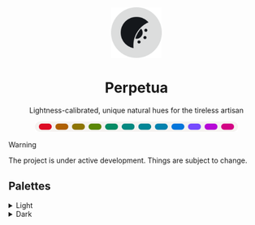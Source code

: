 <p align="center">
    <picture>
        <source media="(prefers-color-scheme: dark)" srcset="https://raw.githubusercontent.com/perpetuatheme/perpetua/main/logo/logo_circle_dark.png">
        <source media="(prefers-color-scheme: light)" srcset="https://raw.githubusercontent.com/perpetuatheme/perpetua/main/logo/logo_circle_light.png">
        <img alt="The Perpetua logo, a waning crescent flipped across the x-axis, with half a sun on the inside" width="100" src="https://raw.githubusercontent.com/perpetuatheme/perpetua/main/logo/logo_circle_light.png">
    </picture>
    <h1 align="center">Perpetua</h1>
</p>

<p align="center">Lightness-calibrated, unique natural hues for the tireless artisan</p>

<p align="center">
    <picture>
        <source media="(prefers-color-scheme: dark)" srcset="https://raw.githubusercontent.com/perpetuatheme/perpetua/main/assets/palette_dark.png">
        <source media="(prefers-color-scheme: light)" srcset="https://raw.githubusercontent.com/perpetuatheme/perpetua/main/assets/palette_light.png">
        <img alt="Perpetua color palette" width="400" src="https://raw.githubusercontent.com/perpetuatheme/perpetua/main/assets/palette_light.png">
    </picture>
</p>

> [!WARNING]
> The project is under active development. Things are subject to change.

## Palettes

<details>
    <summary>Light</summary>
    <table>
        <thead>
            <tr>
                <th>Swatch</th>
                <th>Label</th>
                <th>Hex</th>
                <th>RGB</th>
                <th>Okhsl (approx.)</th>
            </tr>
        </thead>
        <tbody>
            <tr>
                <td align="center"><img alt="Perpetua Light: Red" height="22" src="./assets/swatch_light_red.png"></td>
                <td>Red</td>
                <td><code>#dd0c25</code></td>
                <td><code>rgb(221, 12, 37)</code></td>
                <td><code>okhsl(25, 99%, 50%)</code></td>
            </tr>
            <tr>
                <td align="center"><img alt="Perpetua Light: Orange" height="22" src="./assets/swatch_light_orange.png"></td>
                <td>Orange</td>
                <td><code>#af6001</code></td>
                <td><code>rgb(175, 96, 1)</code></td>
                <td><code>okhsl(59, 99%, 50%)</code></td>
            </tr>
            <tr>
                <td align="center"><img alt="Perpetua Light: Yellow" height="22" src="./assets/swatch_light_yellow.png"></td>
                <td>Yellow</td>
                <td><code>#8e7502</code></td>
                <td><code>rgb(142, 117, 2)</code></td>
                <td><code>okhsl(93, 99%, 50%)</code></td>
            </tr>
            <tr>
                <td align="center"><img alt="Perpetua Light: Lime" height="22" src="./assets/swatch_light_lime.png"></td>
                <td>Lime</td>
                <td><code>#5a8705</code></td>
                <td><code>rgb(90, 135, 5)</code></td>
                <td><code>okhsl(129, 99%, 50%)</code></td>
            </tr>
            <tr>
                <td align="center"><img alt="Perpetua Light: Green" height="22" src="./assets/swatch_light_green.png"></td>
                <td>Green</td>
                <td><code>#068c65</code></td>
                <td><code>rgb(6, 140, 101)</code></td>
                <td><code>okhsl(165, 99%, 50%)</code></td>
            </tr>
            <tr>
                <td align="center"><img alt="Perpetua Light: Turquoise" height="22" src="./assets/swatch_light_turquoise.png"></td>
                <td>Turquoise</td>
                <td><code>#038981</code></td>
                <td><code>rgb(3, 137, 129)</code></td>
                <td><code>okhsl(187, 99%, 50%)</code></td>
            </tr>
            <tr>
                <td align="center"><img alt="Perpetua Light: Cyan" height="22" src="./assets/swatch_light_cyan.png"></td>
                <td>Cyan</td>
                <td><code>#028696</code></td>
                <td><code>rgb(2, 134, 150)</code></td>
                <td><code>okhsl(209, 99%, 50%)</code></td>
            </tr>
            <tr>
                <td align="center"><img alt="Perpetua Light: Cerulean" height="22" src="./assets/swatch_light_cerulean.png"></td>
                <td>Cerulean</td>
                <td><code>#0282ae</code></td>
                <td><code>rgb(2, 130, 174)</code></td>
                <td><code>okhsl(231, 99%, 50%)</code></td>
            </tr>
            <tr>
                <td align="center"><img alt="Perpetua Light: Blue" height="22" src="./assets/swatch_light_blue.png"></td>
                <td>Blue</td>
                <td><code>#0476db</code></td>
                <td><code>rgb(4, 118, 219)</code></td>
                <td><code>okhsl(254, 99%, 50%)</code></td>
            </tr>
            <tr>
                <td align="center"><img alt="Perpetua Light: Violet" height="22" src="./assets/swatch_light_violet.png"></td>
                <td>Violet</td>
                <td><code>#764bfe</code></td>
                <td><code>rgb(118, 75, 254)</code></td>
                <td><code>okhsl(287, 99%, 50%)</code></td>
            </tr>
            <tr>
                <td align="center"><img alt="Perpetua Light: Lavender" height="22" src="./assets/swatch_light_lavender.png"></td>
                <td>Lavender</td>
                <td><code>#b607d7</code></td>
                <td><code>rgb(182, 7, 215)</code></td>
                <td><code>okhsl(319, 99%, 50%)</code></td>
            </tr>
            <tr>
                <td align="center"><img alt="Perpetua Light: Pink" height="22" src="./assets/swatch_light_pink.png"></td>
                <td>Pink</td>
                <td><code>#d30384</code></td>
                <td><code>rgb(211, 3, 132)</code></td>
                <td><code>okhsl(352, 99%, 50%)</code></td>
            </tr>
            <tr>
                <td align="center"><img alt="Perpetua Light: Red Back" height="22" src="./assets/swatch_light_red_back.png"></td>
                <td>Red Back</td>
                <td><code>#f2d5d2</code></td>
                <td><code>rgb(242, 213, 210)</code></td>
                <td><code>okhsl(25, 51%, 88%)</code></td>
            </tr>
            <tr>
                <td align="center"><img alt="Perpetua Light: Orange Back" height="22" src="./assets/swatch_light_orange_back.png"></td>
                <td>Orange Back</td>
                <td><code>#f1d8c4</code></td>
                <td><code>rgb(241, 216, 196)</code></td>
                <td><code>okhsl(59, 51%, 88%)</code></td>
            </tr>
            <tr>
                <td align="center"><img alt="Perpetua Light: Yellow Back" height="22" src="./assets/swatch_light_yellow_back.png"></td>
                <td>Yellow Back</td>
                <td><code>#e9ddb3</code></td>
                <td><code>rgb(233, 221, 179)</code></td>
                <td><code>okhsl(93, 51%, 88%)</code></td>
            </tr>
            <tr>
                <td align="center"><img alt="Perpetua Light: Lime Back" height="22" src="./assets/swatch_light_lime_back.png"></td>
                <td>Lime Back</td>
                <td><code>#cfe6b8</code></td>
                <td><code>rgb(207, 230, 184)</code></td>
                <td><code>okhsl(129, 51%, 88%)</code></td>
            </tr>
            <tr>
                <td align="center"><img alt="Perpetua Light: Green Back" height="22" src="./assets/swatch_light_green_back.png"></td>
                <td>Green Back</td>
                <td><code>#b9ead3</code></td>
                <td><code>rgb(185, 234, 211)</code></td>
                <td><code>okhsl(165, 51%, 88%)</code></td>
            </tr>
            <tr>
                <td align="center"><img alt="Perpetua Light: Turquoise Back" height="22" src="./assets/swatch_light_turquoise_back.png"></td>
                <td>Turquoise Back</td>
                <td><code>#b5e9e3</code></td>
                <td><code>rgb(181, 233, 227)</code></td>
                <td><code>okhsl(187, 51%, 88%)</code></td>
            </tr>
            <tr>
                <td align="center"><img alt="Perpetua Light: Cyan Back" height="22" src="./assets/swatch_light_cyan_back.png"></td>
                <td>Cyan Back</td>
                <td><code>#bbe6ee</code></td>
                <td><code>rgb(187, 230, 238)</code></td>
                <td><code>okhsl(209, 51%, 88%)</code></td>
            </tr>
            <tr>
                <td align="center"><img alt="Perpetua Light: Cerulean Back" height="22" src="./assets/swatch_light_cerulean_back.png"></td>
                <td>Cerulean Back</td>
                <td><code>#c5e2f2</code></td>
                <td><code>rgb(197, 226, 242)</code></td>
                <td><code>okhsl(231, 51%, 88%)</code></td>
            </tr>
            <tr>
                <td align="center"><img alt="Perpetua Light: Blue Back" height="22" src="./assets/swatch_light_blue_back.png"></td>
                <td>Blue Back</td>
                <td><code>#cfdff3</code></td>
                <td><code>rgb(207, 223, 243)</code></td>
                <td><code>okhsl(254, 51%, 88%)</code></td>
            </tr>
            <tr>
                <td align="center"><img alt="Perpetua Light: Violet Back" height="22" src="./assets/swatch_light_violet_back.png"></td>
                <td>Violet Back</td>
                <td><code>#dbdaf3</code></td>
                <td><code>rgb(219, 218, 243)</code></td>
                <td><code>okhsl(287, 51%, 88%)</code></td>
            </tr>
            <tr>
                <td align="center"><img alt="Perpetua Light: Lavender Back" height="22" src="./assets/swatch_light_lavender_back.png"></td>
                <td>Lavender Back</td>
                <td><code>#e9d5ee</code></td>
                <td><code>rgb(233, 213, 238)</code></td>
                <td><code>okhsl(319, 51%, 88%)</code></td>
            </tr>
            <tr>
                <td align="center"><img alt="Perpetua Light: Pink Back" height="22" src="./assets/swatch_light_pink_back.png"></td>
                <td>Pink Back</td>
                <td><code>#f1d4df</code></td>
                <td><code>rgb(241, 212, 223)</code></td>
                <td><code>okhsl(352, 51%, 88%)</code></td>
            </tr>
            <tr>
                <td align="center"><img alt="Perpetua Light: Base 0" height="22" src="./assets/swatch_light_base0.png"></td>
                <td>Base 0</td>
                <td><code>#f5f3f1</code></td>
                <td><code>rgb(245, 243, 241)</code></td>
                <td><code>okhsl(68, 12%, 96%)</code></td>
            </tr>
            <tr>
                <td align="center"><img alt="Perpetua Light: Base 1" height="22" src="./assets/swatch_light_base1.png"></td>
                <td>Base 1</td>
                <td><code>#edeae7</code></td>
                <td><code>rgb(237, 234, 231)</code></td>
                <td><code>okhsl(68, 11%, 93%)</code></td>
            </tr>
            <tr>
                <td align="center"><img alt="Perpetua Light: Base 2" height="22" src="./assets/swatch_light_base2.png"></td>
                <td>Base 2</td>
                <td><code>#e6e2de</code></td>
                <td><code>rgb(230, 226, 222)</code></td>
                <td><code>okhsl(68, 10%, 90%)</code></td>
            </tr>
            <tr>
                <td align="center"><img alt="Perpetua Light: Base 3" height="22" src="./assets/swatch_light_base3.png"></td>
                <td>Base 3</td>
                <td><code>#d6d1cb</code></td>
                <td><code>rgb(214, 209, 203)</code></td>
                <td><code>okhsl(68, 9%, 84%)</code></td>
            </tr>
            <tr>
                <td align="center"><img alt="Perpetua Light: Base 4" height="22" src="./assets/swatch_light_base4.png"></td>
                <td>Base 4</td>
                <td><code>#c6c0ba</code></td>
                <td><code>rgb(198, 192, 186)</code></td>
                <td><code>okhsl(68, 8%, 78%)</code></td>
            </tr>
            <tr>
                <td align="center"><img alt="Perpetua Light: Base 5" height="22" src="./assets/swatch_light_base5.png"></td>
                <td>Base 5</td>
                <td><code>#b6b0a9</code></td>
                <td><code>rgb(182, 176, 169)</code></td>
                <td><code>okhsl(68, 7%, 72%)</code></td>
            </tr>
            <tr>
                <td align="center"><img alt="Perpetua Light: Over 0" height="22" src="./assets/swatch_light_over0.png"></td>
                <td>Over 0</td>
                <td><code>#a5a09a</code></td>
                <td><code>rgb(165, 160, 154)</code></td>
                <td><code>okhsl(68, 6%, 66%)</code></td>
            </tr>
            <tr>
                <td align="center"><img alt="Perpetua Light: Over 1" height="22" src="./assets/swatch_light_over1.png"></td>
                <td>Over 1</td>
                <td><code>#95908b</code></td>
                <td><code>rgb(149, 144, 139)</code></td>
                <td><code>okhsl(68, 5%, 60%)</code></td>
            </tr>
            <tr>
                <td align="center"><img alt="Perpetua Light: Over 2" height="22" src="./assets/swatch_light_over2.png"></td>
                <td>Over 2</td>
                <td><code>#84817c</code></td>
                <td><code>rgb(132, 129, 124)</code></td>
                <td><code>okhsl(68, 4%, 54%)</code></td>
            </tr>
            <tr>
                <td align="center"><img alt="Perpetua Light: Text 0" height="22" src="./assets/swatch_light_text0.png"></td>
                <td>Text 0</td>
                <td><code>#4d4d4c</code></td>
                <td><code>rgb(77, 77, 76)</code></td>
                <td><code>okhsl(68, 1%, 33%)</code></td>
            </tr>
            <tr>
                <td align="center"><img alt="Perpetua Light: Text 1" height="22" src="./assets/swatch_light_text1.png"></td>
                <td>Text 1</td>
                <td><code>#5f5e5c</code></td>
                <td><code>rgb(95, 94, 92)</code></td>
                <td><code>okhsl(68, 2%, 40%)</code></td>
            </tr>
            <tr>
                <td align="center"><img alt="Perpetua Light: Text 2" height="22" src="./assets/swatch_light_text2.png"></td>
                <td>Text 2</td>
                <td><code>#726f6c</code></td>
                <td><code>rgb(114, 111, 108)</code></td>
                <td><code>okhsl(68, 3%, 47%)</code></td>
            </tr>
        </tbody>
    </table>
</details>

<details>
    <summary>Dark</summary>
    <table>
        <thead>
            <tr>
                <th>Swatch</th>
                <th>Label</th>
                <th>Hex</th>
                <th>RGB</th>
                <th>Okhsl (approx.)</th>
            </tr>
        </thead>
        <tbody>
            <tr>
                <td align="center"><img alt="Perpetua Dark: Red" height="22" src="./assets/swatch_dark_red.png"></td>
                <td>Red</td>
                <td><code>#ff9d94</code></td>
                <td><code>rgb(255, 157, 148)</code></td>
                <td><code>okhsl(25, 100%, 76%)</code></td>
            </tr>
            <tr>
                <td align="center"><img alt="Perpetua Dark: Orange" height="22" src="./assets/swatch_dark_orange.png"></td>
                <td>Orange</td>
                <td><code>#ffa353</code></td>
                <td><code>rgb(255, 163, 83)</code></td>
                <td><code>okhsl(59, 100%, 76%)</code></td>
            </tr>
            <tr>
                <td align="center"><img alt="Perpetua Dark: Yellow" height="22" src="./assets/swatch_dark_yellow.png"></td>
                <td>Yellow</td>
                <td><code>#dfb800</code></td>
                <td><code>rgb(223, 184, 0)</code></td>
                <td><code>okhsl(93, 100%, 76%)</code></td>
            </tr>
            <tr>
                <td align="center"><img alt="Perpetua Dark: Lime" height="22" src="./assets/swatch_dark_lime.png"></td>
                <td>Lime</td>
                <td><code>#90d400</code></td>
                <td><code>rgb(144, 212, 0)</code></td>
                <td><code>okhsl(129, 100%, 76%)</code></td>
            </tr>
            <tr>
                <td align="center"><img alt="Perpetua Dark: Green" height="22" src="./assets/swatch_dark_green.png"></td>
                <td>Green</td>
                <td><code>#00dca0</code></td>
                <td><code>rgb(0, 220, 160)</code></td>
                <td><code>okhsl(165, 100%, 76%)</code></td>
            </tr>
            <tr>
                <td align="center"><img alt="Perpetua Dark: Turquoise" height="22" src="./assets/swatch_dark_turquoise.png"></td>
                <td>Turquoise</td>
                <td><code>#00d8cb</code></td>
                <td><code>rgb(0, 216, 203)</code></td>
                <td><code>okhsl(187, 100%, 76%)</code></td>
            </tr>
            <tr>
                <td align="center"><img alt="Perpetua Dark: Cyan" height="22" src="./assets/swatch_dark_cyan.png"></td>
                <td>Cyan</td>
                <td><code>#00d3eb</code></td>
                <td><code>rgb(0, 211, 235)</code></td>
                <td><code>okhsl(209, 100%, 76%)</code></td>
            </tr>
            <tr>
                <td align="center"><img alt="Perpetua Dark: Cerulean" height="22" src="./assets/swatch_dark_cerulean.png"></td>
                <td>Cerulean</td>
                <td><code>#56caff</code></td>
                <td><code>rgb(86, 202, 255)</code></td>
                <td><code>okhsl(231, 100%, 76%)</code></td>
            </tr>
            <tr>
                <td align="center"><img alt="Perpetua Dark: Blue" height="22" src="./assets/swatch_dark_blue.png"></td>
                <td>Blue</td>
                <td><code>#8bbfff</code></td>
                <td><code>rgb(139, 191, 255)</code></td>
                <td><code>okhsl(254, 100%, 76%)</code></td>
            </tr>
            <tr>
                <td align="center"><img alt="Perpetua Dark: Violet" height="22" src="./assets/swatch_dark_violet.png"></td>
                <td>Violet</td>
                <td><code>#b6b1ff</code></td>
                <td><code>rgb(182, 177, 255)</code></td>
                <td><code>okhsl(287, 100%, 76%)</code></td>
            </tr>
            <tr>
                <td align="center"><img alt="Perpetua Dark: Lavender" height="22" src="./assets/swatch_dark_lavender.png"></td>
                <td>Lavender</td>
                <td><code>#ea95ff</code></td>
                <td><code>rgb(234, 149, 255)</code></td>
                <td><code>okhsl(319, 100%, 76%)</code></td>
            </tr>
            <tr>
                <td align="center"><img alt="Perpetua Dark: Pink" height="22" src="./assets/swatch_dark_pink.png"></td>
                <td>Pink</td>
                <td><code>#ff95c4</code></td>
                <td><code>rgb(255, 149, 196)</code></td>
                <td><code>okhsl(352, 100%, 76%)</code></td>
            </tr>
            <tr>
                <td align="center"><img alt="Perpetua Dark: Red Back" height="22" src="./assets/swatch_dark_red_back.png"></td>
                <td>Red Back</td>
                <td><code>#960d18</code></td>
                <td><code>rgb(150, 13, 24)</code></td>
                <td><code>okhsl(25, 97%, 34%)</code></td>
            </tr>
            <tr>
                <td align="center"><img alt="Perpetua Dark: Orange Back" height="22" src="./assets/swatch_dark_orange_back.png"></td>
                <td>Orange Back</td>
                <td><code>#763f02</code></td>
                <td><code>rgb(118, 63, 2)</code></td>
                <td><code>okhsl(59, 97%, 34%)</code></td>
            </tr>
            <tr>
                <td align="center"><img alt="Perpetua Dark: Yellow Back" height="22" src="./assets/swatch_dark_yellow_back.png"></td>
                <td>Yellow Back</td>
                <td><code>#5f4e03</code></td>
                <td><code>rgb(95, 78, 3)</code></td>
                <td><code>okhsl(93, 97%, 34%)</code></td>
            </tr>
            <tr>
                <td align="center"><img alt="Perpetua Dark: Lime Back" height="22" src="./assets/swatch_dark_lime_back.png"></td>
                <td>Lime Back</td>
                <td><code>#3c5a07</code></td>
                <td><code>rgb(60, 90, 7)</code></td>
                <td><code>okhsl(129, 97%, 34%)</code></td>
            </tr>
            <tr>
                <td align="center"><img alt="Perpetua Dark: Green Back" height="22" src="./assets/swatch_dark_green_back.png"></td>
                <td>Green Back</td>
                <td><code>#085e43</code></td>
                <td><code>rgb(8, 94, 67)</code></td>
                <td><code>okhsl(165, 97%, 34%)</code></td>
            </tr>
            <tr>
                <td align="center"><img alt="Perpetua Dark: Turquoise Back" height="22" src="./assets/swatch_dark_turquoise_back.png"></td>
                <td>Turquoise Back</td>
                <td><code>#045c56</code></td>
                <td><code>rgb(4, 92, 86)</code></td>
                <td><code>okhsl(187, 97%, 34%)</code></td>
            </tr>
            <tr>
                <td align="center"><img alt="Perpetua Dark: Cyan Back" height="22" src="./assets/swatch_dark_cyan_back.png"></td>
                <td>Cyan Back</td>
                <td><code>#035a65</code></td>
                <td><code>rgb(3, 90, 101)</code></td>
                <td><code>okhsl(209, 97%, 34%)</code></td>
            </tr>
            <tr>
                <td align="center"><img alt="Perpetua Dark: Cerulean Back" height="22" src="./assets/swatch_dark_cerulean_back.png"></td>
                <td>Cerulean Back</td>
                <td><code>#035776</code></td>
                <td><code>rgb(3, 87, 118)</code></td>
                <td><code>okhsl(231, 97%, 34%)</code></td>
            </tr>
            <tr>
                <td align="center"><img alt="Perpetua Dark: Blue Back" height="22" src="./assets/swatch_dark_blue_back.png"></td>
                <td>Blue Back</td>
                <td><code>#034f95</code></td>
                <td><code>rgb(3, 79, 149)</code></td>
                <td><code>okhsl(254, 97%, 34%)</code></td>
            </tr>
            <tr>
                <td align="center"><img alt="Perpetua Dark: Violet Back" height="22" src="./assets/swatch_dark_violet_back.png"></td>
                <td>Violet Back</td>
                <td><code>#5213c6</code></td>
                <td><code>rgb(82, 19, 198)</code></td>
                <td><code>okhsl(287, 97%, 34%)</code></td>
            </tr>
            <tr>
                <td align="center"><img alt="Perpetua Dark: Lavender Back" height="22" src="./assets/swatch_dark_lavender_back.png"></td>
                <td>Lavender Back</td>
                <td><code>#7c0493</code></td>
                <td><code>rgb(124, 4, 147)</code></td>
                <td><code>okhsl(319, 97%, 34%)</code></td>
            </tr>
            <tr>
                <td align="center"><img alt="Perpetua Dark: Pink Back" height="22" src="./assets/swatch_dark_pink_back.png"></td>
                <td>Pink Back</td>
                <td><code>#8f0259</code></td>
                <td><code>rgb(143, 2, 89)</code></td>
                <td><code>okhsl(352, 97%, 34%)</code></td>
            </tr>
            <tr>
                <td align="center"><img alt="Perpetua Dark: Base 0" height="22" src="./assets/swatch_dark_base0.png"></td>
                <td>Base 0</td>
                <td><code>#14171b</code></td>
                <td><code>rgb(20, 23, 27)</code></td>
                <td><code>okhsl(248, 9%, 10%)</code></td>
            </tr>
            <tr>
                <td align="center"><img alt="Perpetua Dark: Base 1" height="22" src="./assets/swatch_dark_base1.png"></td>
                <td>Base 1</td>
                <td><code>#1a1e22</code></td>
                <td><code>rgb(26, 30, 34)</code></td>
                <td><code>okhsl(248, 10%, 13%)</code></td>
            </tr>
            <tr>
                <td align="center"><img alt="Perpetua Dark: Base 2" height="22" src="./assets/swatch_dark_base2.png"></td>
                <td>Base 2</td>
                <td><code>#21252a</code></td>
                <td><code>rgb(33, 37, 42)</code></td>
                <td><code>okhsl(248, 11%, 16%)</code></td>
            </tr>
            <tr>
                <td align="center"><img alt="Perpetua Dark: Base 3" height="22" src="./assets/swatch_dark_base3.png"></td>
                <td>Base 3</td>
                <td><code>#33383d</code></td>
                <td><code>rgb(51, 56, 61)</code></td>
                <td><code>okhsl(248, 9%, 24%)</code></td>
            </tr>
            <tr>
                <td align="center"><img alt="Perpetua Dark: Base 4" height="22" src="./assets/swatch_dark_base4.png"></td>
                <td>Base 4</td>
                <td><code>#464b51</code></td>
                <td><code>rgb(70, 75, 81)</code></td>
                <td><code>okhsl(248, 8%, 32%)</code></td>
            </tr>
            <tr>
                <td align="center"><img alt="Perpetua Dark: Base 5" height="22" src="./assets/swatch_dark_base5.png"></td>
                <td>Base 5</td>
                <td><code>#595f65</code></td>
                <td><code>rgb(89, 95, 101)</code></td>
                <td><code>okhsl(248, 7%, 40%)</code></td>
            </tr>
            <tr>
                <td align="center"><img alt="Perpetua Dark: Over 0" height="22" src="./assets/swatch_dark_over0.png"></td>
                <td>Over 0</td>
                <td><code>#6d7378</code></td>
                <td><code>rgb(109, 115, 120)</code></td>
                <td><code>okhsl(248, 6%, 48%)</code></td>
            </tr>
            <tr>
                <td align="center"><img alt="Perpetua Dark: Over 1" height="22" src="./assets/swatch_dark_over1.png"></td>
                <td>Over 1</td>
                <td><code>#82878c</code></td>
                <td><code>rgb(130, 135, 140)</code></td>
                <td><code>okhsl(248, 5%, 56%)</code></td>
            </tr>
            <tr>
                <td align="center"><img alt="Perpetua Dark: Over 2" height="22" src="./assets/swatch_dark_over2.png"></td>
                <td>Over 2</td>
                <td><code>#989ca0</code></td>
                <td><code>rgb(152, 156, 160)</code></td>
                <td><code>okhsl(248, 4%, 64%)</code></td>
            </tr>
            <tr>
                <td align="center"><img alt="Perpetua Dark: Text 0" height="22" src="./assets/swatch_dark_text0.png"></td>
                <td>Text 0</td>
                <td><code>#dcdddd</code></td>
                <td><code>rgb(220, 221, 221)</code></td>
                <td><code>okhsl(248, 1%, 88%)</code></td>
            </tr>
            <tr>
                <td align="center"><img alt="Perpetua Dark: Text 1" height="22" src="./assets/swatch_dark_text1.png"></td>
                <td>Text 1</td>
                <td><code>#c5c7c8</code></td>
                <td><code>rgb(197, 199, 200)</code></td>
                <td><code>okhsl(248, 2%, 80%)</code></td>
            </tr>
            <tr>
                <td align="center"><img alt="Perpetua Dark: Text 2" height="22" src="./assets/swatch_dark_text2.png"></td>
                <td>Text 2</td>
                <td><code>#aeb1b4</code></td>
                <td><code>rgb(174, 177, 180)</code></td>
                <td><code>okhsl(248, 3%, 72%)</code></td>
            </tr>
        </tbody>
    </table>
</details>
